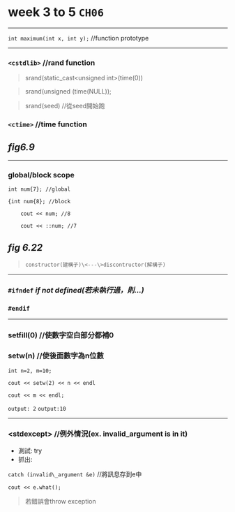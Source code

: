 # week 3 to 5 `CH06`
----------------
`int maximum(int x, int y);`  //function prototype

-----------------------------
### `<cstdlib>` //rand function

> srand(static\_cast\<unsigned int\>(time(0))

> srand(unsigned (time(NULL));

> srand(seed) //從seed開始跑

### `<ctime>` //time function

## *fig6.9*
--------------------
### global/block scope

`int num{7}; //global`

`{int num{8}; //block`

`    cout << num; //8`

`    cout << ::num; //7`

## *fig 6.22*

> `constructor(建構子)\<---\>discontructor(解構子)`
-----------------
### `#ifndef` *if not defined(若未執行過，則...)*
### `#endif`
-------------------

### setfill(0) //使數字空白部分都補0

### setw(n) //使後面數字為n位數

`int n=2, m=10;`

`cout << setw(2) << n << endl`

`cout << m << endl;`

`output: 2`
`output:10`

--------------------------
### \<stdexcept\> //例外情況(ex. invalid\_argument is in it)

* 測試: try
* 抓出: 

`catch (invalid\_argument &e)` //將訊息存到e中

`cout << e.what();`

> 若錯誤會throw exception
         
